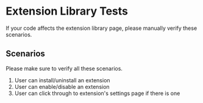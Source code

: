 # Extension Library Tests
If your code affects the extension library page, please manually verify these scenarios.

## Scenarios
Please make sure to verify all these scenarios.

1. User can install/uninstall an extension
1. User can enable/disable an extension
1. User can click through to extension's settings page if there is one